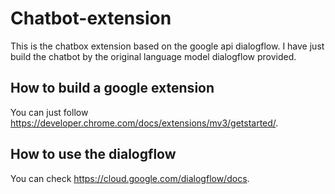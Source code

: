 # Chatbot-extension

This is the chatbox extension based on the google api dialogflow. I have just build the chatbot by the original language model dialogflow provided.

## How to build a google extension
You can just follow https://developer.chrome.com/docs/extensions/mv3/getstarted/.

## How to use the dialogflow
You can check https://cloud.google.com/dialogflow/docs.

